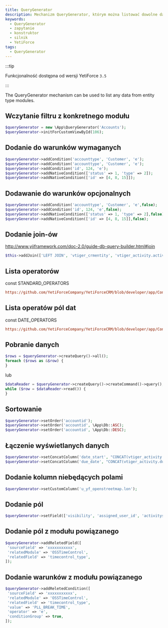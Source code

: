 ```yaml
---
title: QueryGenerator
description: Mechanizm QueryGenerator, którym można listować dowolne dane z modułów typu entity.
keywords:
  - QueryGenerator
  - zapytanie
  - konstruktor
  - silnik
  - YetiForce
tags:
  - QueryGenerator
---
```


:::tip

Funkcjonalność dostępna od wersji YetiForce `3.5`

:::

The QueryGenerator mechanism can be used to list any data from entity type modules.

## Wczytanie filtru z konkretnego modułu

```php
$queryGenerator = new \App\QueryGenerator('Accounts');
$queryGenerator->initForCustomViewById(106);
```

## Dodanie do warunków wymaganych

```php
$queryGenerator->addCondition('accounttype', 'Customer', 'e');
$queryGenerator->addCondition('accounttype', 'Customer', 'e');
$queryGenerator->addCondition('id', 124, 'e');
$queryGenerator->addNativeCondition(['status' => 1, 'type' => 2]);
$queryGenerator->addNativeCondition(['id' => [4, 8, 15]]);
```

## Dodawanie do warunków opcjonalnych

```php
$queryGenerator->addCondition('accounttype', 'Customer', 'e',false);
$queryGenerator->addCondition('id', 124, 'e',false);
$queryGenerator->addNativeCondition(['status' => 1, 'type' => 2],false);
$queryGenerator->addNativeCondition(['id' => [4, 8, 15]],false);
```

## Dodanie join-ów

http://www.yiiframework.com/doc-2.0/guide-db-query-builder.html#join

```php
$this->addJoin(['LEFT JOIN', 'vtiger_crmentity', 'vtiger_activity.activityid = vtiger_crmentity.crmid');
```

## Lista operatorów

const STANDARD_OPERATORS

```ini reference
https://github.com/YetiForceCompany/YetiForceCRM/blob/developer/app/Condition.php#L65-L103
```

## Lista operatów pól dat

const DATE_OPERATORS

```ini reference
https://github.com/YetiForceCompany/YetiForceCRM/blob/developer/app/Condition.php#L22-L58
```

## Pobranie danych

```php
$rows = $queryGenerator->createQuery()->all();
foreach ($rows as &$row) {
}
```

lub

```php
$dataReader = $queryGenerator->createQuery()->createCommand()->query();
while ($row = $dataReader->read()) {
}
```

## Sortowanie

```php
$queryGenerator->setOrder('accountid');
$queryGenerator->setOrder('accountid', \App\Db::ASC);
$queryGenerator->setOrder('accountid', \App\Db::DESC);
```

## Łączenie wyświetlanych danych

```php
$queryGenerator->setConcatColumn('date_start', "CONCAT(vtiger_activity.date_start, ' ', vtiger_activity.time_start)");
$queryGenerator->setConcatColumn('due_date', "CONCAT(vtiger_activity.due_date, ' ', vtiger_activity.time_end)");
```

## Dodanie kolumn niebędących polami

```php
$queryGenerator->setCustomColumn('u_yf_openstreetmap.lon');
```

## Dodanie pól

```php
$queryGenerator->setField(['visibility', 'assigned_user_id', 'activitystatus']);
```

## Dodanie pól z modułu powiązanego

```php
$queryGenerator->addReletedField([
 'sourceField' => 'xxxxxxxxxxx',
 'relatedModule' => 'OSSTimeControl',
 'relatedField' => 'timecontrol_type',
]);
```

## Dodanie warunków z modułu powiązanego

```php
$queryGenerator->addReletedCondition([
 'sourceField' => 'xxxxxxxxxxx',
 'relatedModule' => 'OSSTimeControl',
 'relatedField' => 'timecontrol_type',
 'value' => 'PLL_BREAK_TIME',
 'operator' => 'e',
 'conditionGroup' => true,
]);
```
